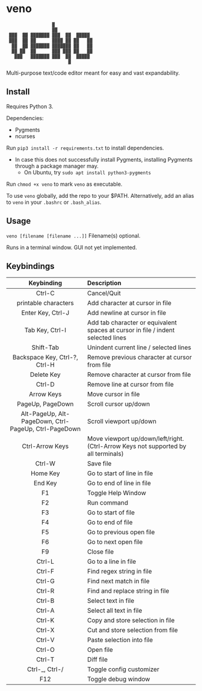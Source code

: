 # veno
```
                 ▓               
                 ▓▓              
 ▓▓▓  ▓▓ ▓▓▓▓▓▓▓ ▓▓▓  ▓▓  ▓▓▓▓▓ 
 ▓▓▓  ▓▓ ▓▓      ▓▓▓▓ ▓▓ ▓▓   ▓▓
  ▓▓  ▓▓ ▓▓▓▓▓▓▓ ▓▓▓▓▓▓▓ ▓▓   ▓▓
  ▓▓ ▓▓  ▓▓      ▓▓▓ ▓▓▓ ▓▓   ▓▓
   ▓▓▓   ▓▓▓▓▓▓▓ ▓▓▓  ▓▓  ▓▓▓▓▓ 
                       ▓         
```
Multi-purpose text/code editor meant for easy and vast expandability.

## Install

Requires Python 3.

Dependencies:
 - Pygments
 - ncurses

Run `pip3 install -r requirements.txt` to install dependencies.
 - In case this does not successfully install Pygments, installing Pygments through a package manager may.
   - On Ubuntu, try `sudo apt install python3-pygments`

Run `chmod +x veno` to mark `veno` as executable.

To use `veno` globally, add the repo to your $PATH. Alternatively, add an alias to `veno` in your `.bashrc` or `.bash_alias`.

## Usage

`veno [filename [filename ...]]` Filename(s) optional.

Runs in a terminal window. GUI not yet implemented.

## Keybindings

|Keybinding|Description|
|:-:|:--|
|Ctrl-C|Cancel/Quit|
|printable characters|Add character at cursor in file|
|Enter Key, Ctrl-J|Add newline at cursor in file|
|Tab Key, Ctrl-I|Add tab character or equivalent spaces at cursor in file / indent selected lines|
|Shift-Tab|Unindent current line / selected lines|
|Backspace Key, Ctrl-?, Ctrl-H|Remove previous character at cursor from file|
|Delete Key|Remove character at cursor from file|
|Ctrl-D|Remove line at cursor from file|
|Arrow Keys|Move cursor in file|
|PageUp, PageDown|Scroll cursor up/down|
|Alt-PageUp, Alt-PageDown, Ctrl-PageUp, Ctrl-PageDown|Scroll viewport up/down|
|Ctrl-Arrow Keys|Move viewport up/down/left/right.  (Ctrl-Arrow Keys not supported by all terminals)|
|Ctrl-W|Save file|
|Home Key|Go to start of line in file|
|End Key|Go to end of line in file|
|F1|Toggle Help Window|
|F2|Run command|
|F3|Go to start of file|
|F4|Go to end of file|
|F5|Go to previous open file|
|F6|Go to next open file|
|F9|Close file|
|Ctrl-L|Go to a line in file|
|Ctrl-F|Find regex string in file|
|Ctrl-G|Find next match in file|
|Ctrl-R|Find and replace string in file|
|Ctrl-B|Select text in file|
|Ctrl-A|Select all text in file|
|Ctrl-K|Copy and store selection in file|
|Ctrl-X|Cut and store selection from file|
|Ctrl-V|Paste selection into file|
|Ctrl-O|Open file|
|Ctrl-T|Diff file|
|Ctrl-_, Ctrl-/|Toggle config customizer|
|F12|Toggle debug window|
